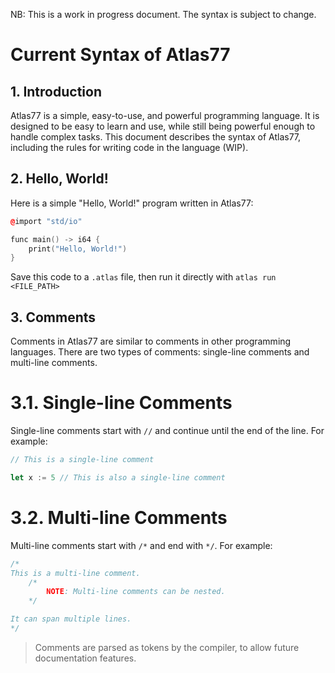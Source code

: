 NB: This is a work in progress document. The syntax is subject to change.

# Current Syntax of Atlas77
## 1. Introduction

Atlas77 is a simple, easy-to-use, and powerful programming language. It is designed to be easy to learn and use, while still being powerful enough to handle complex tasks. This document describes the syntax of Atlas77, including the rules for writing code in the language (WIP).

## 2. Hello, World!

Here is a simple "Hello, World!" program written in Atlas77:

```cpp
@import "std/io"

func main() -> i64 {
    print("Hello, World!")
}
```

Save this code to a `.atlas` file, then run it directly with `atlas run <FILE_PATH>`

## 3. Comments

Comments in Atlas77 are similar to comments in other programming languages. There are two types of comments: single-line comments and multi-line comments.

# 3.1. Single-line Comments

Single-line comments start with `//` and continue until the end of the line. For example:

```rs
// This is a single-line comment

let x := 5 // This is also a single-line comment
```

# 3.2. Multi-line Comments

Multi-line comments start with `/*` and end with `*/`. For example:

```rs
/*
This is a multi-line comment.
    /*
        NOTE: Multi-line comments can be nested.
    */

It can span multiple lines.
*/
```

> Comments are parsed as tokens by the compiler, to allow future documentation features.

